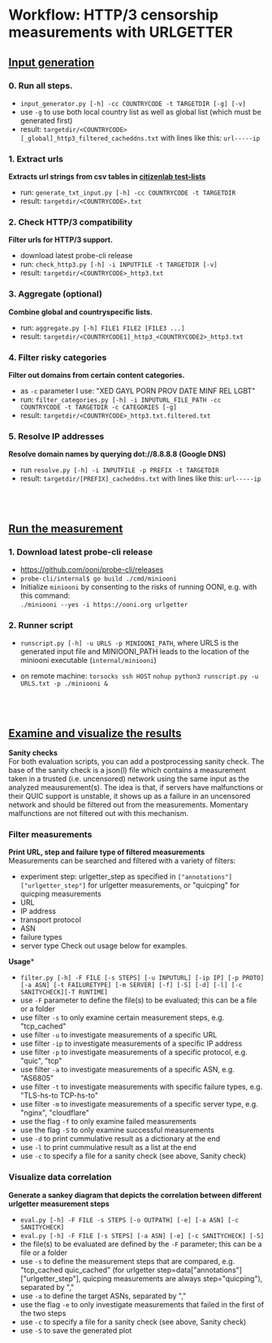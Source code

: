# Workflow: HTTP/3 censorship measurements with URLGETTER

## [Input generation](preprocessing)

### 0. Run all steps.
- ```input_generator.py [-h] -cc COUNTRYCODE -t TARGETDIR [-g] [-v]```
- use ```-g``` to use both local country list as well as global list (which must be generated first)
- result: ```targetdir/<COUNTRYCODE>[_global]_http3_filtered_cacheddns.txt``` with lines like this: ```url-----ip```

### 1. Extract urls
**Extracts url strings from csv tables in [citizenlab test-lists](https://github.com/citizenlab/test-lists)**
- run: ```generate_txt_input.py [-h] -cc COUNTRYCODE -t TARGETDIR```
- result: ```targetdir/<COUNTRYCODE>.txt```

### 2. Check HTTP/3 compatibility
**Filter urls for HTTP/3 support.**
- download latest probe-cli release
- run: ```check_http3.py [-h] -i INPUTFILE -t TARGETDIR [-v]```
- result: ```targetdir/<COUNTRYCODE>_http3.txt```

### 3. Aggregate (optional)
**Combine global and countryspecific lists.**
- run: ```aggregate.py [-h] FILE1 FILE2 [FILE3 ...]```
- result: ```targetdir/<COUNTRYCODE1]_http3_<COUNTRYCODE2>_http3.txt```

### 4. Filter risky categories
**Filter out domains from certain content categories.**
- as ```-c``` parameter I use: "XED GAYL PORN PROV DATE MINF REL LGBT"
- run: ```filter_categories.py [-h] -i INPUTURL_FILE_PATH -cc COUNTRYCODE -t TARGETDIR -c CATEGORIES [-g]```
- result: ```targetdir/<COUNTRYCODE>_http3.txt.filtered.txt```

### 5. Resolve IP addresses
**Resolve domain names by querying dot://8.8.8.8 (Google DNS)**
- run ```resolve.py [-h] -i INPUTFILE -p PREFIX -t TARGETDIR``` 
- result: ```targetdir/[PREFIX]_cacheddns.txt``` with lines like this: ```url-----ip```

<br>
<br>

## [Run the measurement](runscript.py)

### 1. Download latest probe-cli release
- https://github.com/ooni/probe-cli/releases
- ```probe-cli/internal$ go build ./cmd/miniooni```
- Initialize ```miniooni``` by consenting to the risks of running OONI, e.g. with this command: <br/>
```./miniooni --yes -i https://ooni.org urlgetter```

### 2. Runner script
- ```runscript.py [-h] -u URLS -p MINIOONI_PATH```, where URLS is the generated input file and MINIOONI_PATH leads to the location of the miniooni executable (```internal/miniooni```)

- on remote machine: 
  ```torsocks ssh HOST```
  ```nohup python3 runscript.py -u URLS.txt -p ./miniooni &```

<br>
<br>

## [Examine and visualize the results](evaluation)
**Sanity checks** <br/>
For both evaluation scripts, you can add a postprocessing sanity check. The base of the sanity check is a json(l) file which contains a measurement taken in a trusted (i.e. uncensored) network using the same input as the analyzed meausurement(s). The idea is that, if servers have malfunctions or their QUIC support is unstable, it shows up as a failure in an uncensored network and should be filtered out from the measurements. Momentary malfunctions are not filtered out with this mechanism.

### Filter measurements
**Print URL, step and failure type of filtered measurements** <br/>
Measurements can be searched and filtered with a variety of filters:
- experiment step: urlgetter_step as specified in ```["annotations"]["urlgetter_step"]``` for urlgetter measurements, or "quicping" for quicping measurements
- URL
- IP address
- transport protocol
- ASN
- failure types
- server type 
Check out usage below for examples.

**Usage***
- ```filter.py [-h] -F FILE [-s STEPS] [-u INPUTURL] [-ip IP] [-p PROTO] [-a ASN] [-t FAILURETYPE] [-m SERVER] [-f] [-S] [-d] [-l] [-c SANITYCHECK][-T RUNTIME]```
- use ```-F``` parameter to define the file(s) to be evaluated; this can be a file or a folder
- use filter ```-s``` to only examine certain measurement steps, e.g. "tcp_cached"
- use filter ```-u``` to investigate measurements of a specific URL
- use filter ```-ip``` to investigate measurements of a specific IP address
- use filter ```-p``` to investigate measurements of a specific protocol, e.g. "quic", "tcp"
- use filter ```-a``` to investigate measurements of a specific ASN, e.g. "AS6805"
- use filter ```-t``` to investigate measurements with specific failure types, e.g. "TLS-hs-to TCP-hs-to"
- use filter ```-m``` to investigate measurements of a specific server type, e.g. "nginx", "cloudflare"
- use the flag ```-f``` to only examine failed measurements
- use the flag ```-S``` to only examine successful measurements
- use ```-d``` to print cummulative result as a dictionary at the end
- use ```-l``` to print cummulative result as a list at the end
- use ```-c``` to specify a file for a sanity check (see above, Sanity check)


### Visualize data correlation
**Generate a sankey diagram that depicts the correlation between different urlgetter measurement steps**
- ```eval.py [-h] -F FILE -s STEPS [-o OUTPATH] [-e] [-a ASN] [-c SANITYCHECK]```
- ```eval.py [-h] -F FILE [-s STEPS] [-a ASN] [-e] [-c SANITYCHECK] [-S]```
- the file(s) to be evaluated are defined by the ```-F``` parameter; this can be a file or a folder
- use ```-s``` to define the measurement steps that are compared, e.g. "tcp_cached quic_cached" (for urlgetter step=data["annotations"]["urlgetter_step"], quicping measurements are always step="quicping"), separated by ","
- use ```-a``` to define the target ASNs, separated by ","
- use the flag ```-e``` to only investigate measurements that failed in the first of the two steps 
- use ```-c``` to specify a file for a sanity check (see above, Sanity check)
- use ```-S``` to save the generated plot


  